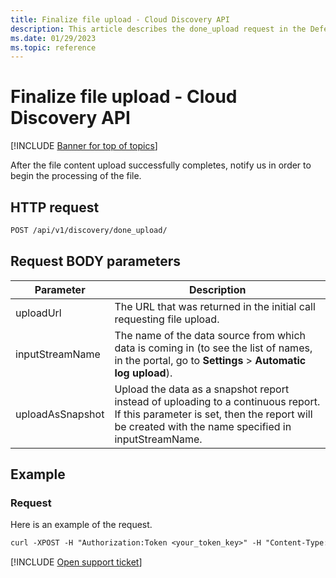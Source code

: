 ```yaml
---
title: Finalize file upload - Cloud Discovery API
description: This article describes the done_upload request in the Defender for Cloud Apps Cloud Discovery API.
ms.date: 01/29/2023
ms.topic: reference
---
```

# Finalize file upload - Cloud Discovery API

[!INCLUDE [Banner for top of topics](includes/banner.md)]

After the file content upload successfully completes, notify us in order to begin the processing of the file.

## HTTP request

```rest
POST /api/v1/discovery/done_upload/
```

## Request BODY parameters

| Parameter | Description |
| --- | --- |
| uploadUrl | The URL that was returned in the initial call requesting file upload. |
| inputStreamName | The name of the data source from which data is coming in (to see the list of names, in the portal, go to **Settings** > **Automatic log upload**). |
| uploadAsSnapshot | Upload the data as a snapshot report instead of uploading to a continuous report. If this parameter is set, then the report will be created with the name specified in inputStreamName. |

## Example

### Request

Here is an example of the request.

```rest
curl -XPOST -H "Authorization:Token <your_token_key>" -H "Content-Type: application/json" "https://<tenant_id>.<tenant_region>.portal.cloudappsecurity.com/api/v1/discovery/done_upload/" -d {\"uploadUrl\":\"<initiate_file_upload_response_url>\",\"inputStreamName\":\"<inputStreamName>\"}
```

[!INCLUDE [Open support ticket](includes/support.md)]
